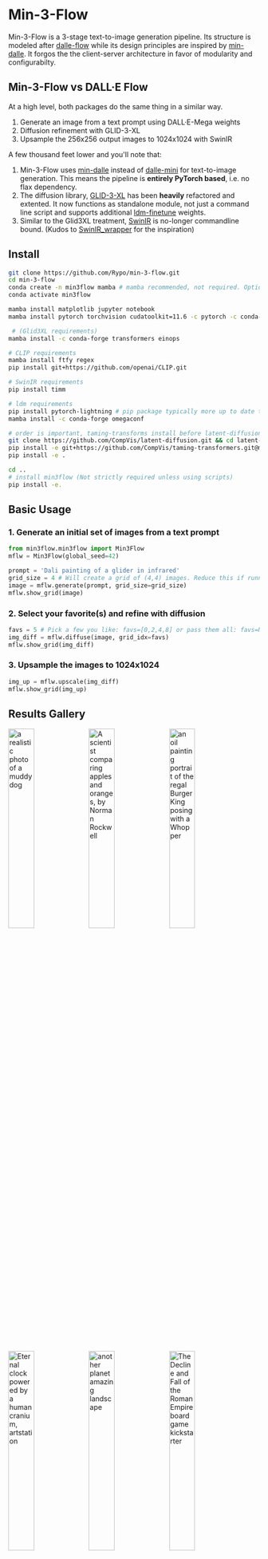# Min-3-Flow

Min-3-Flow is a 3-stage text-to-image generation pipeline. Its structure is modeled after [dalle-flow](https://github.com/jina-ai/dalle-flow/) while its design principles are inspired by [min-dalle](https://github.com/kuprel/min-dalle). It forgos the the client-server architecture in favor of modularity and configurabilty. 


## Min-3-Flow vs DALL·E Flow
At a high level, both packages do the same thing in a similar way. 
1. Generate an image from a text prompt using DALL·E-Mega weights
2. Diffusion refinement with GLID-3-XL
3. Upsample the 256x256 output images to 1024x1024 with SwinIR

A few thousand feet lower and you'll note that:
1. Min-3-Flow uses [min-dalle](https://github.com/kuprel/min-dalle) instead of [dalle-mini](https://github.com/borisdayma/dalle-mini) for text-to-image generation. This means the pipeline is **entirely PyTorch based**, i.e. no flax dependency. 
2. The diffusion library, [GLID-3-XL](https://github.com/Jack000/glid-3-xl) has been **heavily** refactored and extented. It now functions as standalone module, not just a command line script and supports additional [ldm-finetune](https://github.com/LAION-AI/ldm-finetune) weights.
3. Similar to the Glid3XL treatment, [SwinIR](https://github.com/JingyunLiang/SwinIR) is no-longer commandline bound. (Kudos to [SwinIR_wrapper](https://github.com/Lin-Sinorodin/SwinIR_wrapper/) for the inspiration)

## Install
```sh
git clone https://github.com/Rypo/min-3-flow.git
cd min-3-flow
conda create -n min3flow mamba # mamba recommended, not required. Optionally, replace 'mamba' with 'conda'
conda activate min3flow

mamba install matplotlib jupyter notebook
mamba install pytorch torchvision cudatoolkit=11.6 -c pytorch -c conda-forge

 # (Glid3XL requirements)
mamba install -c conda-forge transformers einops

# CLIP requirements
mamba install ftfy regex
pip install git+https://github.com/openai/CLIP.git

# SwinIR requirements
pip install timm

# ldm requirements
pip install pytorch-lightning # pip package typically more up to date than conda-forge
mamba install -c conda-forge omegaconf

# order is important, taming-transforms install before latent-diffusion
git clone https://github.com/CompVis/latent-diffusion.git && cd latent-diffusion
pip install -e git+https://github.com/CompVis/taming-transformers.git@master#egg=taming-transformers
pip install -e .

cd ..
# install min3flow (Not strictly required unless using scripts)
pip install -e. 
```

## Basic Usage

### 1. Generate an initial set of images from a text prompt
```py
from min3flow.min3flow import Min3Flow
mflw = Min3Flow(global_seed=42)

prompt = 'Dali painting of a glider in infrared'
grid_size = 4 # Will create a grid of (4,4) images. Reduce this if running into OOM errors.
image = mflw.generate(prompt, grid_size=grid_size)
mflw.show_grid(image)
```

### 2. Select your favorite(s) and refine with diffusion
```py
favs = 5 # Pick a few you like: favs=[0,2,4,8] or pass them all: favs=None
img_diff = mflw.diffuse(image, grid_idx=favs)
mflw.show_grid(img_diff)
```  

### 3. Upsample the images to 1024x1024
```py
img_up = mflw.upscale(img_diff)
mflw.show_grid(img_up)
```
## Results Gallery
<img src="https://github.com/Rypo/min-3-flow/blob/gallery/.github/gallery/a_realistic_photo_of_a_muddy_dog.png?raw=True" width="32%" alt="a realistic photo of a muddy dog" title="a realistic photo of a muddy dog"><img src="https://github.com/Rypo/min-3-flow/blob/gallery/.github/gallery/A_scientist_comparing_apples_and_oranges,_by_Norman_Rockwell.png?raw=True" width="32%" alt="A scientist comparing apples and oranges, by Norman Rockwell" title="A scientist comparing apples and oranges, by Norman Rockwell"><img src="https://github.com/Rypo/min-3-flow/blob/gallery/.github/gallery/an_oil_painting_portrait_of_the_regal_Burger_King_posing_with_a_Whopper.png?raw=True" width="32%" alt="an oil painting portrait of the regal Burger King posing with a Whopper" title="an oil painting portrait of the regal Burger King posing with a Whopper"><img src="https://github.com/Rypo/min-3-flow/blob/gallery/.github/gallery/Eternal_clock_powered_by_a_human_cranium,_artstation.png?raw=True" width="32%" alt="Eternal clock powered by a human cranium, artstation" title="Eternal clock powered by a human cranium, artstation"><img src="https://github.com/Rypo/min-3-flow/blob/gallery/.github/gallery/another_planet_amazing_landscape.png?raw=True" width="32%" alt="another planet amazing landscape" title="another planet amazing landscape"><img src="https://github.com/Rypo/min-3-flow/blob/gallery/.github/gallery/The_Decline_and_Fall_of_the_Roman_Empire_board_game_kickstarter.png?raw=True" width="32%" alt="The Decline and Fall of the Roman Empire board game kickstarter" title="The Decline and Fall of the Roman Empire board game kickstarter"><img src="https://github.com/Rypo/min-3-flow/blob/gallery/.github/gallery/A_raccoon_astronaut_with_the_cosmos_reflecting_on_the_glass_of_his_helmet_dreaming_of_the_stars,_digital_art.png?raw=True" width="32%" alt="A raccoon astronaut with the cosmos reflecting on the glass of his helmet dreaming of the stars, digital art" title="A raccoon astronaut with the cosmos reflecting on the glass of his helmet dreaming of the stars, digital art"><img src="https://github.com/Rypo/min-3-flow/blob/gallery/.github/gallery/A_photograph_of_an_apple_that_is_a_disco_ball,_85_mm_lens,_studio_lighting.png?raw=True" width="32%" alt="A photograph of an apple that is a disco ball, 85 mm lens, studio lighting" title="A photograph of an apple that is a disco ball, 85 mm lens, studio lighting"><img src="https://github.com/Rypo/min-3-flow/blob/gallery/.github/gallery/a_cubism_painting_Donald_trump_happy_cyberpunk.png?raw=True" width="32%" alt="a cubism painting Donald trump happy cyberpunk" title="a cubism painting Donald trump happy cyberpunk"><img src="https://github.com/Rypo/min-3-flow/blob/gallery/.github/gallery/oil_painting_of_a_hamster_drinking_tea_outside.png?raw=True" width="32%" alt="oil painting of a hamster drinking tea outside" title="oil painting of a hamster drinking tea outside"><img src="https://github.com/Rypo/min-3-flow/blob/gallery/.github/gallery/Colossus_of_Rhodes_by_Max_Ernst.png?raw=True" width="32%" alt="Colossus of Rhodes by Max Ernst" title="Colossus of Rhodes by Max Ernst"><img src="https://github.com/Rypo/min-3-flow/blob/gallery/.github/gallery/landscape_with_great_castle_in_middle_of_forest.png?raw=True" width="32%" alt="landscape with great castle in middle of forest" title="landscape with great castle in middle of forest"><img src="https://github.com/Rypo/min-3-flow/blob/gallery/.github/gallery/an_medieval_oil_painting_of_Kanye_west_feels_satisfied_while_playing_chess_in_the_style_of_Expressionism.png?raw=True" width="32%" alt="an medieval oil painting of Kanye west feels satisfied while playing chess in the style of Expressionism" title="an medieval oil painting of Kanye west feels satisfied while playing chess in the style of Expressionism"><img src="https://github.com/Rypo/min-3-flow/blob/gallery/.github/gallery/An_oil_pastel_painting_of_an_annoyed_cat_in_a_spaceship.png?raw=True" width="32%" alt="An oil pastel painting of an annoyed cat in a spaceship" title="An oil pastel painting of an annoyed cat in a spaceship"><img src="https://github.com/Rypo/min-3-flow/blob/gallery/.github/gallery/dinosaurs_at_the_brink_of_a_nuclear_disaster.png?raw=True" width="32%" alt="dinosaurs at the brink of a nuclear disaster" title="dinosaurs at the brink of a nuclear disaster"><img src="https://github.com/Rypo/min-3-flow/blob/gallery/.github/gallery/fantasy_landscape_with_medieval_city.png?raw=True" width="32%" alt="fantasy landscape with medieval city" title="fantasy landscape with medieval city"><img src="https://github.com/Rypo/min-3-flow/blob/gallery/.github/gallery/GPU_chip_in_the_form_of_an_avocado,_digital_art.png?raw=True" width="32%" alt="GPU chip in the form of an avocado, digital art" title="GPU chip in the form of an avocado, digital art"><img src="https://github.com/Rypo/min-3-flow/blob/gallery/.github/gallery/a_giant_rubber_duck_in_the_ocean.png?raw=True" width="32%" alt="a giant rubber duck in the ocean" title="a giant rubber duck in the ocean"><img src="https://github.com/Rypo/min-3-flow/blob/gallery/.github/gallery/Paddington_bear_as_austrian_emperor_in_antique_black_&_white_photography.png?raw=True" width="32%" alt="Paddington bear as austrian emperor in antique black & white photography" title="Paddington bear as austrian emperor in antique black & white photography"><img src="https://github.com/Rypo/min-3-flow/blob/gallery/.github/gallery/a_rainy_night_with_a_superhero_perched_above_a_city,_in_the_style_of_a_comic_book.png?raw=True" width="32%" alt="a rainy night with a superhero perched above a city, in the style of a comic book" title="a rainy night with a superhero perched above a city, in the style of a comic book"><img src="https://github.com/Rypo/min-3-flow/blob/gallery/.github/gallery/A_synthwave_style_sunset_above_the_reflecting_water_of_the_sea,_digital_art.png?raw=True" width="32%" alt="A synthwave style sunset above the reflecting water of the sea, digital art" title="A synthwave style sunset above the reflecting water of the sea, digital art"><img src="https://github.com/Rypo/min-3-flow/blob/gallery/.github/gallery/an_oil_painting_of_ocean_beach_front_in_the_style_of_Titian.png?raw=True" width="32%" alt="an oil painting of ocean beach front in the style of Titian" title="an oil painting of ocean beach front in the style of Titian"><img src="https://github.com/Rypo/min-3-flow/blob/gallery/.github/gallery/an_oil_painting_of_Klingon_general_in_the_style_of_Rubens.png?raw=True" width="32%" alt="an oil painting of Klingon general in the style of Rubens" title="an oil painting of Klingon general in the style of Rubens"><img src="https://github.com/Rypo/min-3-flow/blob/gallery/.github/gallery/city,_top_view,_cyberpunk,_digital_realistic_art.png?raw=True" width="32%" alt="city, top view, cyberpunk, digital realistic art" title="city, top view, cyberpunk, digital realistic art"><img src="https://github.com/Rypo/min-3-flow/blob/gallery/.github/gallery/an_oil_painting_of_a_medieval_cyborg_automaton_made_of_magic_parts_and_old_steampunk_mechanics.png?raw=True" width="32%" alt="an oil painting of a medieval cyborg automaton made of magic parts and old steampunk mechanics" title="an oil painting of a medieval cyborg automaton made of magic parts and old steampunk mechanics"><img src="https://github.com/Rypo/min-3-flow/blob/gallery/.github/gallery/a_watercolour_painting_of_a_top_view_of_a_pirate_ship_sailing_on_the_clouds.png?raw=True" width="32%" alt="a watercolour painting of a top view of a pirate ship sailing on the clouds" title="a watercolour painting of a top view of a pirate ship sailing on the clouds"><img src="https://github.com/Rypo/min-3-flow/blob/gallery/.github/gallery/a_knight_made_of_beautiful_flowers_and_fruits_by_Rachel_ruysch_in_the_style_of_Syd_brak.png?raw=True" width="32%" alt="a knight made of beautiful flowers and fruits by Rachel ruysch in the style of Syd brak" title="a knight made of beautiful flowers and fruits by Rachel ruysch in the style of Syd brak"><img src="https://github.com/Rypo/min-3-flow/blob/gallery/.github/gallery/a_3D_render_of_a_rainbow_colored_hot_air_balloon_flying_above_a_reflective_lake.png?raw=True" width="32%" alt="a 3D render of a rainbow colored hot air balloon flying above a reflective lake" title="a 3D render of a rainbow colored hot air balloon flying above a reflective lake"><img src="https://github.com/Rypo/min-3-flow/blob/gallery/.github/gallery/a_teddy_bear_on_a_skateboard_in_Times_Square_.png?raw=True" width="32%" alt="a teddy bear on a skateboard in Times Square " title="a teddy bear on a skateboard in Times Square "><img src="https://github.com/Rypo/min-3-flow/blob/gallery/.github/gallery/cozy_bedroom_at_night.png?raw=True" width="32%" alt="cozy bedroom at night" title="cozy bedroom at night"><img src="https://github.com/Rypo/min-3-flow/blob/gallery/.github/gallery/an_oil_painting_of_monkey_using_computer.png?raw=True" width="32%" alt="an oil painting of monkey using computer" title="an oil painting of monkey using computer"><img src="https://github.com/Rypo/min-3-flow/blob/gallery/.github/gallery/the_diagram_of_a_search_machine_invented_by_Leonardo_da_Vinci.png?raw=True" width="32%" alt="the diagram of a search machine invented by Leonardo da Vinci" title="the diagram of a search machine invented by Leonardo da Vinci"><img src="https://github.com/Rypo/min-3-flow/blob/gallery/.github/gallery/A_stained_glass_window_of_toucans_in_outer_space.png?raw=True" width="32%" alt="A stained glass window of toucans in outer space" title="A stained glass window of toucans in outer space"><img src="https://github.com/Rypo/min-3-flow/blob/gallery/.github/gallery/a_campfire_in_the_woods_at_night_with_the_milky-way_galaxy_in_the_sky.png?raw=True" width="32%" alt="a campfire in the woods at night with the milky-way galaxy in the sky" title="a campfire in the woods at night with the milky-way galaxy in the sky"><img src="https://github.com/Rypo/min-3-flow/blob/gallery/.github/gallery/Bionic_killer_robot_made_of_AI_scarab_beetles.png?raw=True" width="32%" alt="Bionic killer robot made of AI scarab beetles" title="Bionic killer robot made of AI scarab beetles"><img src="https://github.com/Rypo/min-3-flow/blob/gallery/.github/gallery/The_Hanging_Gardens_of_Babylon_in_the_middle_of_a_city,_in_the_style_of_Dalí.png?raw=True" width="32%" alt="The Hanging Gardens of Babylon in the middle of a city, in the style of Dalí" title="The Hanging Gardens of Babylon in the middle of a city, in the style of Dalí"><img src="https://github.com/Rypo/min-3-flow/blob/gallery/.github/gallery/painting_oil_of_Izhevsk.png?raw=True" width="32%" alt="painting oil of Izhevsk" title="painting oil of Izhevsk"><img src="https://github.com/Rypo/min-3-flow/blob/gallery/.github/gallery/a_hyper_realistic_photo_of_a_marshmallow_office_chair.png?raw=True" width="32%" alt="a hyper realistic photo of a marshmallow office chair" title="a hyper realistic photo of a marshmallow office chair"><img src="https://github.com/Rypo/min-3-flow/blob/gallery/.github/gallery/fantasy_landscape_with_city.png?raw=True" width="32%" alt="fantasy landscape with city" title="fantasy landscape with city"><img src="https://github.com/Rypo/min-3-flow/blob/gallery/.github/gallery/ocean_beach_front_view_in_Van_Gogh_style.png?raw=True" width="32%" alt="ocean beach front view in Van Gogh style" title="ocean beach front view in Van Gogh style"><img src="https://github.com/Rypo/min-3-flow/blob/gallery/.github/gallery/An_oil_painting_of_a_family_reunited_inside_of_an_airport,_digital_art.png?raw=True" width="32%" alt="An oil painting of a family reunited inside of an airport, digital art" title="An oil painting of a family reunited inside of an airport, digital art"><img src="https://github.com/Rypo/min-3-flow/blob/gallery/.github/gallery/antique_photo_of_a_knight_riding_a_T-Rex.png?raw=True" width="32%" alt="antique photo of a knight riding a T-Rex" title="antique photo of a knight riding a T-Rex"><img src="https://github.com/Rypo/min-3-flow/blob/gallery/.github/gallery/a_top_view_of_a_pirate_ship_sailing_on_the_clouds.png?raw=True" width="32%" alt="a top view of a pirate ship sailing on the clouds" title="a top view of a pirate ship sailing on the clouds"><img src="https://github.com/Rypo/min-3-flow/blob/gallery/.github/gallery/an_oil_painting_of_a_humanoid_robot_playing_chess_in_the_style_of_Matisse.png?raw=True" width="32%" alt="an oil painting of a humanoid robot playing chess in the style of Matisse" title="an oil painting of a humanoid robot playing chess in the style of Matisse"><img src="https://github.com/Rypo/min-3-flow/blob/gallery/.github/gallery/a_cubism_painting_of_a_cat_dressed_as_French_emperor_Napoleon.png?raw=True" width="32%" alt="a cubism painting of a cat dressed as French emperor Napoleon" title="a cubism painting of a cat dressed as French emperor Napoleon"><img src="https://github.com/Rypo/min-3-flow/blob/gallery/.github/gallery/a_husky_dog_wearing_a_hat_with_sunglasses.png?raw=True" width="32%" alt="a husky dog wearing a hat with sunglasses" title="a husky dog wearing a hat with sunglasses"><img src="https://github.com/Rypo/min-3-flow/blob/gallery/.github/gallery/A_mystical_castle_appears_between_the_clouds_in_the_style_of_Vincent_di_Fate.png?raw=True" width="32%" alt="A mystical castle appears between the clouds in the style of Vincent di Fate" title="A mystical castle appears between the clouds in the style of Vincent di Fate"><img src="https://github.com/Rypo/min-3-flow/blob/gallery/.github/gallery/golden_gucci_airpods_realistic_photo.png?raw=True" width="32%" alt="golden gucci airpods realistic photo" title="golden gucci airpods realistic photo">

### 🍒Picking Procedure

For each prompt, a batch of 16 images was generated with 7 different configuration (A-G below). The same global seed (42) was used across all prompts and configurations. 

* A,B,C are images generated with Glid3XL alone (no initial image) and correspond to 3 different diffusion weights (finetune.pt, inpaint.pt, and ongo.pt). 

* D is images generated by creating an initial image with MinDalle(dtype=float32, supercondition factor=32) and pass that image along with the prompt to Glid3XL(classifier guidance=5.0, steps=200, skip rate=0.5)
  
* E,F,G are images generated with MinDalle alone using float16+supercondition factor 16, float32+super conditionfactor 16, float32+supercondition factor 32
  
```
Before upsampling (1+ per prompt) 
[(A, 7), (B, 4), (C, 8), (D, 25), (E, 16), (F, 13), (G, 24)]

After upsampling (1 per prompt) 
[(A, 4), (B, 3), (C, 5), (D, 11), (E, 11), (F, 4), (G, 10)]

A: 'glid3xl-cg5-finetune-200step-0.0skip'
B: 'glid3xl-cg5-inpaint-200step-0.0skip'
C: 'glid3xl-cg5-ongo-200step-0.0skip'
D: 'mindalle-f32-sf32 -> glid3xl-cg5-inpaint-200step-0.5skip'
E: 'mindalle-f16-sf16'
F: 'mindalle-f32-sf16'
G: 'mindalle-f32-sf32'
```
## TODO

- [ ] Min-Dalle
  - [ ] Add optional dependencies for Extended model support
- [ ] Glid3XL 
  - [ ] Further reduce codebase
    - [ ] Clean and optimize guided_diffusion or replace functionality with existing libraries
  - [ ] Reintroduce masking and autoedit capablities
    - [x] Add support for inpaint weight and LAION variants (ongo, erlich, puck)
    - [ ] Clean and add mask generation GUI
    - [ ] Clean and add autoedit functionality
  - [ ] Allow batch sizes greater than 1 in clip guidance function
  - [ ] Allow direct weight path without requiring a models_roots
  - [ ] Option to generate images from scratch (i.e. not to pass dalle output as diffusion input)
- [ ] SwinIR
  - [ ] Test if non-SR tasks are functional and useful, if not remove
- [ ] General
  - [x] Standardize all generation outputs as tensors, convert to Image.Image in Min3Flow class
  - [ ] Update documentation for new weight path scheme
  - [ ] environment.yml and/or requirements.txt
  - [ ] Google Colab notebook demo
    - [ ] python 3.7.3 compatibility
  - [ ] Add VRAM usage estimates

---
## Q/A 
<details>
<summary>How to pronounce Min-3-Flow?</summary>
  I'm partial to "min-ee-flow" but "min-three-flow" is fair game. 
  
  My intention with the l337 style "E" was to sound less like some sort of Minecraft auto clicker (cf. MineFlow). 
</details>
<details>
<summary>Why reinvent the wheel?</summary>
  
  1. I found the client-server paradigm to be somewhat limiting in terms of parameter tuning. There are a lot more knobs that can be tuned than are allowed in DALL·E Flow. In persuit of this tunability, I ended up adding more functionality than existed with any of the base packages alone, 

  2. I couldn't get DocArray to install on my machine. So, why spend an hour debugging when you can spend a month building your own!
</details>